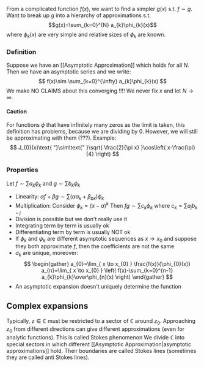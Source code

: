 From a complicated function $f(x)$, 
we want to find a simpler $g(x)$ s.t. $f\sim g$.  
Want to break up $g$ into a hierarchy of approximations s.t.
$$g(x)=\sum_{k=0}^{N} a_{k}\phi_{k}(x)$$
where $\phi_{k}(x)$ are very simple and relative sizes of $\phi_{k}$ are known.

### Definition
Suppose we have an [[Asymptotic Approximation]] which holds for all $N$. 
Then we have an asymptotic series and we write:
$$
f(x)\sim \sum_{k=0}^{\infty} a_{k}\phi_{k}(x)
$$
We make NO CLAIMS about this converging !!!!
We never fix $x$ and let $N\to \infty$.

#### Caution
For functions $\phi$ that have infinitely many zeros as the limit is taken, 
this definition has problems, because we are dividing by 0. 
However, we will still be approximating with them (???). 
Example:
$$
J_{0}(x)\text{ "}\sim\text{" }\sqrt{ \frac{2}{\pi x} }\cos\left( x-\frac{\pi}{4} \right)
$$
### Properties
Let $f\sim \sum a_{k}\phi_{k}$ and $g\sim \sum b_{k}\phi_{k}$
- Linearity: $\alpha f+\beta g\sim \sum(\alpha a_{k}+\beta_{bk})\phi_{k}$
- Multiplication: Consider $\phi_{k}=(x-a)^k$
  Then $fg\sim \sum c_{k}\phi_{k}$ where $c_{k}=\sum a_{j}b_{{k-j}}$
- Division is possible but we don't really use it
- Integrating term by term is usually ok
- Differentiating term by term is usually NOT ok
- If $\phi_{k}$ and $\psi_{k}$ are different asymptotic sequences as $x\to x_{0}$ 
  and suppose they both approximate $f$, 
  then the coefficients are not the same 
- $a_{k}$ are unique, moreover: 
  $$
  \begin{gather}
a_{0}=\lim_{ x \to x_{0} } \frac{f(x)}{\phi_{0}(x)}
a_{n}=\lim_{ x \to x_{0} } \left( f(x)-\sum_{k=0}^{n-1} a_{k}\phi_{k}\over\phi_{n}(x) \right)
\end{gather}
$$
- An asymptotic expansion doesn't uniquely determine the function
## Complex expansions
Typically, $z\in \mathbb{C}$ must be restricted to a sector of $\mathbb{C}$ around $z_{0}$.
Approaching $z_{0}$ from different directions can give different approximations
(even for analytic functions).
This is called Stokes phenomenon
We divide $\mathbb{C}$ into special sectors in which different [[Asymptotic Approximation|asymptotic approximations]] hold. 
Their boundaries are called Stokes lines 
(sometimes they are called anti Stokes lines).